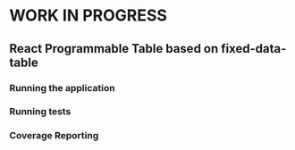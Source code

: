# WORK IN PROGRESS
## React Programmable Table based on fixed-data-table

### Running the application

  
### Running tests
 

### Coverage Reporting
   
